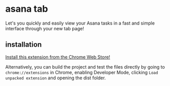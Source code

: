 # asana tab
Let's you quickly and easily view your Asana tasks in a fast and simple interface through your new tab page!



## installation
[Install this extension from the Chrome Web Store!](https://chrome.google.com/webstore/detail/asana-tab/ldfaccjdcphlaodakclpiomadaakoobd)

Alternatively, you can build the project and test the files directly by going to `chrome://extensions` in Chrome, enabling Developer Mode, clicking `Load unpacked extension` and opening the dist folder.
